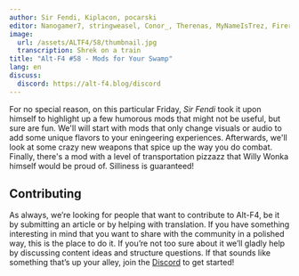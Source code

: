 ```yaml
---
author: Sir Fendi, Kiplacon, pocarski
editor: Nanogamer7, stringweasel, Conor_, Therenas, MyNameIsTrez, Firerazer
image:
  url: /assets/ALTF4/58/thumbnail.jpg
  transcription: Shrek on a train
title: "Alt-F4 #58 - Mods for Your Swamp"
lang: en
discuss:
  discord: https://alt-f4.blog/discord
---
```


For no special reason, on this particular Friday, *Sir Fendi* took it upon himself to highlight up a few humorous mods that might not be useful, but sure are fun. We'll will start with mods that only change visuals or audio to add some unique flavors to your eningeering experiences. Afterwards, we'll look at some crazy new weapons that spice up the way you do combat. Finally, there's a mod with a level of transportation pizzazz that Willy Wonka himself would be proud of. Silliness is guaranteed!

## Contributing

As always, we’re looking for people that want to contribute to Alt-F4, be it by submitting an article or by helping with translation. If you have something interesting in mind that you want to share with the community in a polished way, this is the place to do it. If you’re not too sure about it we’ll gladly help by discussing content ideas and structure questions. If that sounds like something that’s up your alley, join the [Discord](https://alt-f4.blog/discord) to get started!
